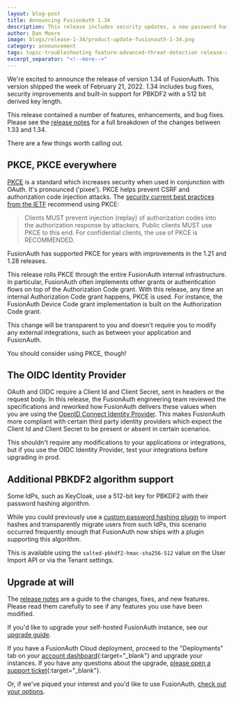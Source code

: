 ```yaml
---
layout: blog-post
title: Announcing FusionAuth 1.34
description: This release includes security updates, a new password hash plugin and more.
author: Dan Moore
image: blogs/release-1-34/product-update-fusionauth-1-34.png
category: announcement
tags: topic-troubleshooting feature-advanced-threat-detection release-announcement advanced-threat-detection
excerpt_separator: "<!--more-->"
---
```


We're excited to announce the release of version 1.34 of FusionAuth. This version shipped the week of February 21, 2022. 1.34 includes bug fixes, security improvements and built-in support for PBKDF2 with a 512 bit derived key length.

<!--more-->

This release contained a number of features, enhancements, and bug fixes. Please see the [release notes](/docs/v1/tech/release-notes#version-1-34-1) for a full breakdown of the changes between 1.33 and 1.34. 

There are a few things worth calling out.

## PKCE, PKCE everywhere

[PKCE](https://datatracker.ietf.org/doc/html/rfc7636) is a standard which increases security when used in conjunction with OAuth. It's pronounced ('pixee'). PKCE helps prevent CSRF and authorization code injection attacks. The [security current best practices from the IETF](https://datatracker.ietf.org/doc/html/draft-ietf-oauth-security-topics) recommend using PKCE:

> Clients MUST prevent injection (replay) of authorization codes into the authorization response by attackers.  Public clients MUST use PKCE to this end.  For confidential clients, the use of PKCE is RECOMMENDED.

FusionAuth has supported PKCE for years with improvements in the 1.21 and 1.28 releases.

This release rolls PKCE through the entire FusionAuth internal infrastructure. In particular, FusionAuth often implements other grants or authentication flows on top of the Authorization Code grant. With this release, any time an internal Authorization Code grant happens, PKCE is used. For instance, the FusionAuth Device Code grant implementation is built on the Authorization Code grant.

This change will be transparent to you and doesn't require you to modify any external integrations, such as between your application and FusionAuth.

You should consider using PKCE, though!

## The OIDC Identity Provider

OAuth and OIDC require a Client Id and Client Secret, sent in headers or the request body. In this release, the FusionAuth engineering team reviewed the specifications and reworked how FusionAuth delivers these values when you are using the [OpenID Connect Identity Provider](/docs/v1/tech/identity-providers/openid-connect/). This makes FusionAuth more compliant with certain third party identity providers which expect the Client Id and Client Secret to be present or absent in certain scenarios.

This shouldn't require any modifications to your applications or integrations, but if you use the OIDC Identity Provider, test your integrations before upgrading in prod.

## Additional PBKDF2 algorithm support

Some IdPs, such as KeyCloak, use a 512-bit key for PBKDF2 with their password hashing algorithm.

While you could previously use a [custom password hashing plugin](/docs/v1/tech/plugins/custom-password-hashing) to import hashes and transparently migrate users from such IdPs, this scenario occurred frequently enough that FusionAuth now ships with a plugin supporting this algorithm.

This is available using the `salted-pbkdf2-hmac-sha256-512` value on the User Import API or via the Tenant settings.

## Upgrade at will

The [release notes](/docs/v1/tech/release-notes#version-1-34-1) are a guide to the changes, fixes, and new features. Please read them carefully to see if any features you use have been modified.

If you'd like to upgrade your self-hosted FusionAuth instance, see our [upgrade guide](/docs/v1/tech/admin-guide/upgrade). 

If you have a FusionAuth Cloud deployment, proceed to the "Deployments" tab on your [account dashboard](https://account.fusionauth.io/account/deployment/){:target="_blank"} and upgrade your instances. If you have any questions about the upgrade, [please open a support ticket](https://account.fusionauth.io/account/support/){:target="_blank"}.

Or, if we've piqued your interest and you'd like to use FusionAuth, [check out your options](/pricing).
